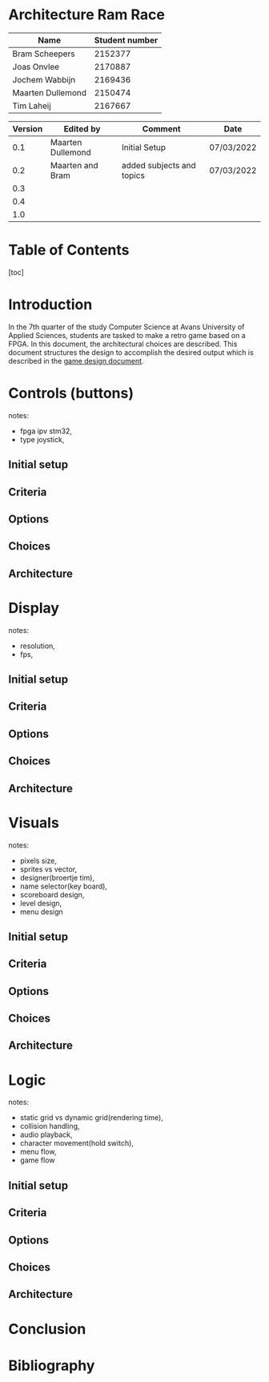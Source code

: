 # Architecture Ram Race

| Name              | Student number |
| ----------------- | -------------- |
| Bram Scheepers    | 2152377        |
| Joas Onvlee       | 2170887        |
| Jochem Wabbijn    | 2169436        |
| Maarten Dullemond | 2150474        |
| Tim Laheij        | 2167667        |

| Version | Edited by         | Comment                   | Date       |
| ------- | ----------------- | ------------------------- | ---------- |
| 0.1     | Maarten Dullemond | Initial Setup             | 07/03/2022 |
| 0.2     | Maarten and Bram  | added subjects and topics | 07/03/2022 |
| 0.3     |                   |                           |            |
| 0.4     |                   |                           |            |
| 1.0     |                   |                           |            |

# Table of Contents 

[toc]



# Introduction

In the 7th quarter of the study Computer Science at Avans University of Applied Sciences, students are tasked to make a retro game based on a FPGA. In this document, the architectural choices are described. This document structures the design to accomplish the desired output which is described in the [game design document](https://jjtbm-games.github.io/design/gamedesign). 

# Controls (buttons)

notes:

* fpga ipv stm32,
*  type joystick, 

## Initial setup

## Criteria 

## Options 

## Choices 

## Architecture 



# Display

notes: 

* resolution, 
* fps, 

## Initial setup

## Criteria 

## Options 

## Choices 

## Architecture 

# Visuals

notes: 

* pixels size, 
* sprites vs vector, 
* designer(broertje tim),
*  name selector(key board),
*  scoreboard design, 
* level design, 
* menu design

## Initial setup

## Criteria 

## Options 

## Choices 

## Architecture 

# Logic 

notes:

*  static grid vs dynamic grid(rendering time), 
* collision handling, 
* audio playback, 
* character movement(hold switch), 
* menu flow, 
* game flow

## Initial setup

## Criteria 

## Options 

## Choices 

## Architecture 



# Conclusion 



# Bibliography 
